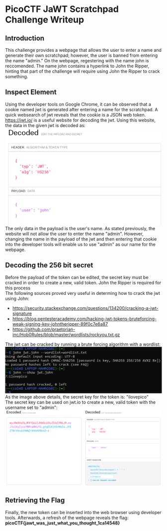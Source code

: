 # PicoCTF JaWT Scratchpad Challenge Writeup
## Introduction
This challenge provides a webpage that allows the user to enter a name and generate their own scratchpad; however, the user is banned from entering the name "admin." On the webpage, regestering with the name john is reccomended. The name john contains a hyperlink to John the Ripper, hinting that part of the challenge will require using John the Ripper to crack something. 
## Inspect Element
Using the developer tools on Google Chrome, it can be observed that a cookie named jwt is generated after entering a name for the scratchpad. A quick websearch of jwt reveals that the cookie is a JSON web token. https://jwt.io/ is a useful website for decoding the jwt. Using this website, the data in the given jwt is decoded as: 
<br> <img src="decoded.PNG" /> <br>
The only data in the payload is the user's name. As stated previously, the website will not allow the user to enter the name "admin". However, changing the name in the payload of the jwt and then entering that cookie into the developer tools will enable us to use "admin" as our name for the webpage. 
## Decoding the 256 bit secret 
Before the payload of the token can be edited, the secret key must be cracked in order to create a new, valid token. John the Ripper is required for this process <br>
The following sources proved very useful in determing how to crack the jwt using John: 
* https://security.stackexchange.com/questions/134200/cracking-a-jwt-signature
* https://blog.pentesteracademy.com/hacking-jwt-tokens-bruteforcing-weak-signing-key-johntheripper-89f0c7e6a87
* https://github.com/praetorian-inc/Hob0Rules/blob/master/wordlists/rockyou.txt.gz 

The jwt can be cracked by running a brute forcing algorithm with a wordlist:
<br> <img src="crack.PNG" /> <br>
As the image above details, the secret key for the token is: "ilovepico" <br>
The secret key can be used on jwt.io to create a new, valid token with the username set to "admin":
<br> <img src="newtoken.PNG" /> <br>
## Retrieving the Flag
Finally, the new token can be inserted into the web browser using developer tools. Afterwards, a refresh of the webpage reveals the flag: <b>picoCTF{jawt_was_just_what_you_thought_1ca14548}</b>